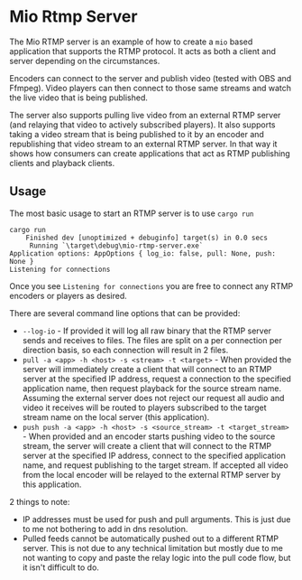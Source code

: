 # Mio Rtmp Server

The Mio RTMP server is an example of how to create a `mio` based application that supports the RTMP protocol.  It acts
as both a client and server depending on the circumstances.

Encoders can connect to the server and publish video (tested with OBS and Ffmpeg).  Video players can then connect
to those same streams and watch the live video that is being published.

The server also supports pulling live video from an external RTMP server (and relaying that video to actively
subscribed players).  It also supports taking a video stream that is being published to it by an encoder and
republishing that video stream to an external RTMP server.  In that way it shows how consumers can create applications
that act as RTMP publishing clients and playback clients.

## Usage

The most basic usage to start an RTMP server is to use `cargo run`

```
cargo run
    Finished dev [unoptimized + debuginfo] target(s) in 0.0 secs
     Running `\target\debug\mio-rtmp-server.exe`
Application options: AppOptions { log_io: false, pull: None, push: None }
Listening for connections
```

Once you see `Listening for connections` you are free to connect any RTMP encoders or players as desired.

There are several command line options that can be provided:

* `--log-io` - If provided it will log all raw binary that the RTMP server sends and receives to files.  The files
are split on a per connection per direction basis, so each connection will result in 2 files.
* `pull -a <app> -h <host> -s <stream> -t <target>` - When provided the server will immediately create a client that
will connect to an RTMP server at the specified IP address, request a connection to the specified application name,
then request playback for the source stream name.  Assuming the external server does not reject our request all audio
and video it receives will be routed to players subscribed to the target stream name on the local server (this application).
* `push push -a <app> -h <host> -s <source_stream> -t <target_stream>` - When provided and an encoder starts pushing video
to the source stream, the server will create a client that will connect to the RTMP server at the specified IP address,
connect to the specified application name, and request publishing to the target stream.  If accepted all video from
the local encoder will be relayed to the external RTMP server by this application.

2 things to note:

* IP addresses must be used for push and pull arguments.  This is just due to me not bothering to add in dns resolution.
* Pulled feeds cannot be automatically pushed out to a different RTMP server.  This is not due to any technical limitation
but mostly due to me not wanting to copy and paste the relay logic into the pull code flow, but it isn't difficult to do.